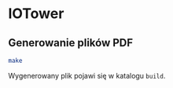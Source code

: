 # IOTower

## Generowanie plików PDF

```bash
make
```

Wygenerowany plik pojawi się w katalogu `build`.

